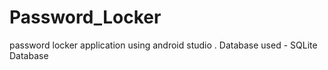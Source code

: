 # Password_Locker
password locker application using android studio .
Database used - SQLite Database
